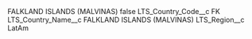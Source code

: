 <?xml version="1.0" encoding="UTF-8"?>
<CustomMetadata xmlns="http://soap.sforce.com/2006/04/metadata" xmlns:xsi="http://www.w3.org/2001/XMLSchema-instance" xmlns:xsd="http://www.w3.org/2001/XMLSchema">
    <label>FALKLAND ISLANDS (MALVINAS)</label>
    <protected>false</protected>
    <values>
        <field>LTS_Country_Code__c</field>
        <value xsi:type="xsd:string">FK</value>
    </values>
    <values>
        <field>LTS_Country_Name__c</field>
        <value xsi:type="xsd:string">FALKLAND ISLANDS (MALVINAS)</value>
    </values>
    <values>
        <field>LTS_Region__c</field>
        <value xsi:type="xsd:string">LatAm</value>
    </values>
</CustomMetadata>
